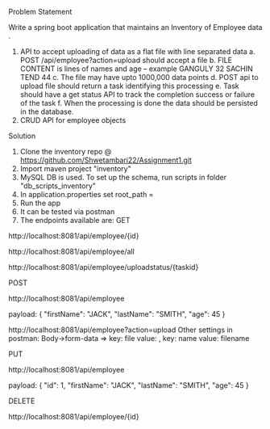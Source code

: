 Problem Statement

Write a spring boot application that maintains an Inventory of Employee data .
1.	API to accept uploading of data as a flat file with line separated data
  a.	POST /api/employee?action=upload should accept a file 
  b.	FILE  CONTENT is lines of names and age – example 
    GANGULY  32
    SACHIN TEND    44
  c.	The file may have upto 1000,000 data points 
  d.	POST api to upload file should return a task identifying this processing 
  e.	Task should have a get status API to track the completion success or failure of the task
  f.	When the processing is done the data should be persisted in the database.
2.	CRUD API for employee objects

Solution

1. Clone the inventory repo @ https://github.com/Shwetambari22/Assignment1.git
2. Import maven project "inventory"
3. MySQL DB is used. To set up the schema, run scripts in folder "db_scripts_inventory"
4. In application.properties set root_path = <local directory path>
5. Run the app
6. It can be tested via postman
7. The endpoints available are:
  GET
  
  http://localhost:8081/api/employee/{id}
  
  http://localhost:8081/api/employee/all
  
  http://localhost:8081/api/employee/uploadstatus/{taskid}
  
  POST
  
  http://localhost:8081/api/employee
  
  payload:
  {
    "firstName": "JACK",
    "lastName": "SMITH",
    "age": 45
  }
  
  http://localhost:8081/api/employee?action=upload
  Other settings in postman: Body->form-data => key: file value: <upload file>, key: name value: filename
  
  PUT
  
  http://localhost:8081/api/employee
  
  payload:
  {
    "id": 1,
    "firstName": "JACK",
    "lastName": "SMITH",
    "age": 45
  }
  
  DELETE
  
  http://localhost:8081/api/employee/{id}
  
  
  
